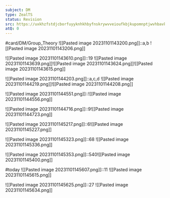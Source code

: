 ```yaml
---
subject: DM
type: ZealTS
status: Revision
src: https://uxkhzfstdjcborfuyyknhkhbyfnskrywvveioufkbjkupomnptjwvhbavkysuhi.vercel.app/solution.html?testId=622065a845e7e84cb6a60679&test_id=32
atQ: 0
---
```

#card/DM/Group_Theory 
![[Pasted image 20231101143200.png]]::a,b ![[Pasted image 20231101143206.png]] <!--SR:!2023-12-05,2,150-->

![[Pasted image 20231101143610.png]]::19 ![[Pasted image 20231101143639.png]]![[Pasted image 20231101143624.png]]![[Pasted image 20231101143615.png]] <!--SR:!2023-12-04,1,130-->


![[Pasted image 20231101144203.png]]::a,c,d ![[Pasted image 20231101144219.png]]![[Pasted image 20231101144208.png]] <!--SR:!2023-12-06,3,150-->

![[Pasted image 20231101144551.png]]::![[Pasted image 20231101144556.png]] <!--SR:!2023-12-05,2,150-->

![[Pasted image 20231101144716.png]]::9![[Pasted image 20231101144723.png]] <!--SR:!2023-12-07,4,170-->

![[Pasted image 20231101145217.png]]::6![[Pasted image 20231101145227.png]] <!--SR:!2023-12-07,4,170-->

![[Pasted image 20231101145323.png]]::68 ![[Pasted image 20231101145336.png]] <!--SR:!2023-11-14,2,150-->

![[Pasted image 20231101145353.png]]::540![[Pasted image 20231101145400.png]] <!--SR:!2023-12-06,4,170-->

#today ![[Pasted image 20231101145607.png]]::11 ![[Pasted image 20231101145615.png]] <!--SR:!2023-12-05,2,150-->

![[Pasted image 20231101145625.png]]::27 ![[Pasted image 20231101145634.png]] <!--SR:!2023-12-07,4,170-->

